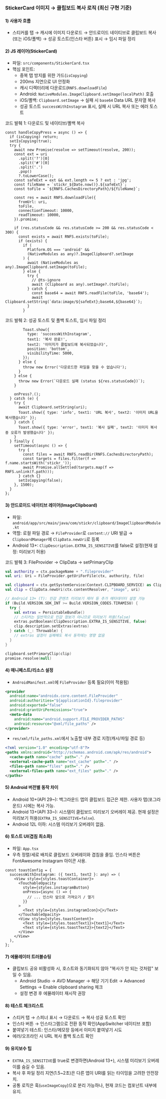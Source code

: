 ### StickerCard 이미지 → 클립보드 복사 로직 (최신 구현 기준)

#### 1) 사용자 흐름

- 스티커를 탭 → 캐시에 이미지 다운로드 → 안드로이드 네이티브로 클립보드 복사(또는 iOS/폴백) → 성공 토스트(인스타 버튼) 표시 → 임시 파일 정리

#### 2) JS 레이어(StickerCard)

- 파일: `src/components/StickerCard.tsx`
- 핵심 포인트:
  - 중복 탭 방지를 위한 가드(`isCopying`)
  - 200ms 지연으로 UI 안정화
  - 캐시 디렉터리에 다운로드(`RNFS.downloadFile`)
  - Android: `NativeModules.ImageClipboard.setImage(localPath)` 호출
  - iOS/폴백: `Clipboard.setImage` → 실패 시 `base64` Data URL 문자열 복사
  - 성공 토스트 `successWithInstagram` 표시, 실패 시 URL 복사 또는 에러 토스트

코드 발췌 1: 다운로드 및 네이티브/폴백 복사

```tsx
const handleCopyPress = async () => {
  if (isCopying) return;
  setIsCopying(true);
  try {
    await new Promise(resolve => setTimeout(resolve, 200));
    const ext = uri
      .split('?')[0]
      .split('#')[0]
      .split('.')
      .pop()
      ?.toLowerCase();
    const safeExt = ext && ext.length <= 5 ? ext : 'jpg';
    const fileName = `stickr_${Date.now()}.${safeExt}`;
    const toFile = `${RNFS.CachesDirectoryPath}/${fileName}`;

    const res = await RNFS.downloadFile({
      fromUrl: uri,
      toFile,
      connectionTimeout: 10000,
      readTimeout: 10000,
    }).promise;

    if (res.statusCode && res.statusCode >= 200 && res.statusCode < 300) {
      const exists = await RNFS.exists(toFile);
      if (exists) {
        if (
          Platform.OS === 'android' &&
          (NativeModules as any)?.ImageClipboard?.setImage
        ) {
          await (NativeModules as any).ImageClipboard.setImage(toFile);
        } else {
          try {
            // @ts-ignore
            await (Clipboard as any).setImage?.(toFile);
          } catch {
            const base64 = await RNFS.readFile(toFile, 'base64');
            await Clipboard.setString(`data:image/${safeExt};base64,${base64}`);
          }
        }
```

코드 발췌 2: 성공 토스트 및 폴백 토스트, 임시 파일 정리

```tsx
        Toast.show({
          type: 'successWithInstagram',
          text1: '복사 완료!',
          text2: '이미지가 클립보드에 복사되었습니다',
          position: 'bottom',
          visibilityTime: 5000,
        });
      } else {
        throw new Error('다운로드한 파일을 찾을 수 없습니다');
      }
    } else {
      throw new Error(`다운로드 실패 (status ${res.statusCode})`);
    }

    onPress?.();
  } catch (e) {
    try {
      await Clipboard.setString(uri);
      Toast.show({ type: 'info', text1: 'URL 복사', text2: '이미지 URL을 복사했습니다' });
    } catch {
      Toast.show({ type: 'error', text1: '복사 실패', text2: '이미지 복사 중 오류가 발생했습니다' });
    }
  } finally {
    setTimeout(async () => {
      try {
        const files = await RNFS.readDir(RNFS.CachesDirectoryPath);
        const targets = files.filter(f => f.name.startsWith('stickr_'));
        await Promise.allSettled(targets.map(f => RNFS.unlink(f.path)));
      } catch {}
      setIsCopying(false);
    }, 1500);
  }
};
```

#### 3) 안드로이드 네이티브 레이어(ImageClipboard)

- 파일: `android/app/src/main/java/com/stickr/clipboard/ImageClipboardModule.kt`
- 역할: 로컬 파일 경로 → `FileProvider`로 `content://` URI 발급 → `ClipboardManager`에 `ClipData.newUri`로 등록
- Android 13+: `ClipDescription.EXTRA_IS_SENSITIVE`를 false로 설정(현재 설정: 미리보기 허용)

코드 발췌 3: FileProvider → ClipData → setPrimaryClip

```kotlin
val authority = ctx.packageName + ".fileprovider"
val uri: Uri = FileProvider.getUriForFile(ctx, authority, file)

val clipboard = ctx.getSystemService(Context.CLIPBOARD_SERVICE) as ClipboardManager
val clip = ClipData.newUri(ctx.contentResolver, "image", uri)

// Android 13+ (T): 민감 콘텐츠 미리보기 제어 등 추가 메타데이터 설정 가능
if (Build.VERSION.SDK_INT >= Build.VERSION_CODES.TIRAMISU) {
  try {
    val extras = PersistableBundle()
    // 스티커는 일반적으로 민감 정보가 아니므로 미리보기 허용(false)
    extras.putBoolean(ClipDescription.EXTRA_IS_SENSITIVE, false)
    clip.description.setExtras(extras)
  } catch (_: Throwable) {
    // extras 설정이 실패해도 복사 동작에는 영향 없음
  }
}

clipboard.setPrimaryClip(clip)
promise.resolve(null)
```

#### 4) 매니페스트/리소스 설정

- `AndroidManifest.xml`에 `FileProvider` 등록 필요(이미 적용됨)

```xml
<provider
  android:name="androidx.core.content.FileProvider"
  android:authorities="${applicationId}.fileprovider"
  android:exported="false"
  android:grantUriPermissions="true">
  <meta-data
    android:name="android.support.FILE_PROVIDER_PATHS"
    android:resource="@xml/file_paths" />
</provider>
```

- `res/xml/file_paths.xml`에서 노출할 내부 경로 지정(캐시/파일 경로 등)

```xml
<?xml version="1.0" encoding="utf-8"?>
<paths xmlns:android="http://schemas.android.com/apk/res/android">
  <cache-path name="cache" path="." />
  <external-cache-path name="ext_cache" path="." />
  <files-path name="files" path="." />
  <external-files-path name="ext_files" path="." />
</paths>
```

#### 5) Android 버전별 동작 차이

- Android 10+(API 29~): 백그라운드 앱의 클립보드 접근은 제한. 사용자 탭(포그라운드) 시에는 복사 가능.
- Android 13+(API 33~): 시스템이 클립보드 미리보기 오버레이 제공. 현재 설정은 미리보기 허용(`EXTRA_IS_SENSITIVE=false`).
- Android 12L 이하: 시스템 미리보기 오버레이 없음.

#### 6) 토스트 UI(겹침 최소화)

- 파일: `App.tsx`
- 우측 정렬/세로 배치로 클립보드 오버레이와 겹침을 줄임. 인스타 버튼은 FontAwesome Instagram 아이콘 사용.

```tsx
const toastConfig = {
  successWithInstagram: ({ text1, text2 }: any) => (
    <View style={styles.toastContainer}>
      <TouchableOpacity
        style={styles.instagramButton}
        onPress={async () => {
          // ... 인스타 앞으로 가져오기 / 열기
        }}
      >
        <Text style={styles.instagramIcon}></Text>
      </TouchableOpacity>
      <View style={styles.toastContent}>
        <Text style={styles.toastText1}>{text1}</Text>
        <Text style={styles.toastText2}>{text2}</Text>
      </View>
    </View>
  ),
};
```

#### 7) 에뮬레이터 트러블슈팅

- 클립보드 공유 비활성화 시, 호스트와 동기화되지 않아 "복사가 안 되는 것처럼" 보일 수 있음.
  - Android Studio → AVD Manager → 해당 기기 Edit → Advanced Settings → Enable clipboard sharing 체크
  - 설정 변경 후 에뮬레이터 재시작 권장

#### 8) 테스트 체크리스트

- 스티커 탭 → 스피너 표시 → 다운로드 → 복사 성공 토스트 확인
- 인스타 버튼 → 인스타그램으로 전환 동작 확인(AppSwitcher 네이티브 포함)
- 붙여넣기 테스트: 인스타/메모장 등에서 이미지 붙여넣기 시도
- 에러/오프라인 시 URL 복사 폴백 토스트 확인

#### 9) 유지보수 팁

- `EXTRA_IS_SENSITIVE`를 true로 변경하면(Android 13+), 시스템 미리보기 오버레이를 숨길 수 있음.
- 복사 후 파일 정리 지연(1.5~2초)은 다른 앱이 URI를 읽는 타이밍을 고려한 안전장치.
- 공통 로직은 훅(`useImageCopy`)으로 분리 가능하나, 현재 코드는 컴포넌트 내부에 유지.

